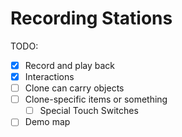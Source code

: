 # Recording Stations
  
  TODO:
  - [x] Record and play back
  - [x] Interactions
  - [ ] Clone can carry objects
  - [ ] Clone-specific items or something
    - [ ] Special Touch Switches
  - [ ] Demo map
